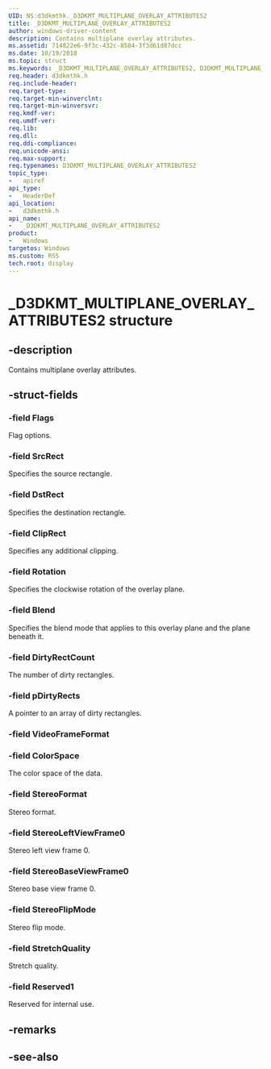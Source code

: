 ```yaml
---
UID: NS:d3dkmthk._D3DKMT_MULTIPLANE_OVERLAY_ATTRIBUTES2
title: _D3DKMT_MULTIPLANE_OVERLAY_ATTRIBUTES2
author: windows-driver-content
description: Contains multiplane overlay attributes.
ms.assetid: 714822e6-9f3c-432c-8584-3f3d61d87dcc
ms.date: 10/19/2018
ms.topic: struct
ms.keywords: _D3DKMT_MULTIPLANE_OVERLAY_ATTRIBUTES2, D3DKMT_MULTIPLANE_OVERLAY_ATTRIBUTES2, 
req.header: d3dkmthk.h
req.include-header:
req.target-type:
req.target-min-winverclnt:
req.target-min-winversvr:
req.kmdf-ver:
req.umdf-ver:
req.lib:
req.dll:
req.ddi-compliance:
req.unicode-ansi:
req.max-support:
req.typenames: D3DKMT_MULTIPLANE_OVERLAY_ATTRIBUTES2
topic_type: 
-	apiref
api_type: 
-	HeaderDef
api_location: 
-	d3dkmthk.h
api_name: 
-	_D3DKMT_MULTIPLANE_OVERLAY_ATTRIBUTES2
product:
-	Windows
targetos: Windows
ms.custom: RS5
tech.root: display
---
```


# _D3DKMT_MULTIPLANE_OVERLAY_ATTRIBUTES2 structure

## -description

Contains multiplane overlay attributes.

## -struct-fields

### -field Flags

Flag options.

### -field SrcRect

Specifies the source rectangle.

### -field DstRect

Specifies the destination rectangle.

### -field ClipRect

Specifies any additional clipping.

### -field Rotation

Specifies the clockwise rotation of the overlay plane.

### -field Blend

Specifies the blend mode that applies to this overlay plane and the plane beneath it.

### -field DirtyRectCount

The number of dirty rectangles.

### -field pDirtyRects

A pointer to an array of dirty rectangles.

### -field VideoFrameFormat
 
### -field ColorSpace

The color space of the data. 

### -field StereoFormat

Stereo format.

### -field StereoLeftViewFrame0

Stereo left view frame 0.

### -field StereoBaseViewFrame0

Stereo base view frame 0.

### -field StereoFlipMode

Stereo flip mode.

### -field StretchQuality

Stretch quality.
 
### -field Reserved1
 
Reserved for internal use.

## -remarks

## -see-also
